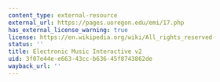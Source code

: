 ```yaml
---
content_type: external-resource
external_url: https://pages.uoregon.edu/emi/17.php
has_external_license_warning: true
license: https://en.wikipedia.org/wiki/All_rights_reserved
status: ''
title: Electronic Music Interactive v2
uid: 3f07e44e-e663-43cc-b636-45f8743862de
wayback_url: ''
---
```

